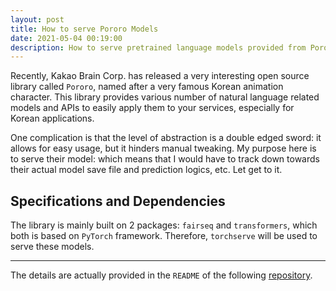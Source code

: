 ```yaml
---
layout: post
title: How to serve Pororo Models
date: 2021-05-04 00:19:00
description: How to serve pretrained language models provided from Pororo library by Kakao Brain Corp. with torchserve.
---
```


Recently, Kakao Brain Corp. has released a very interesting open source library
called `Pororo`, named after a very famous Korean animation character. This
library provides various number of natural language related models and APIs to
easily apply them to your services, especially for Korean applications.

One complication is that the level of abstraction is a double edged sword:
it allows for easy usage, but it hinders manual tweaking. My purpose here is to
serve their model: which means that I would have to track down towards their
actual model save file and prediction logics, etc. Let get to it.

## Specifications and Dependencies

The library is mainly built on 2 packages: `fairseq` and `transformers`, which
both is based on `PyTorch` framework. Therefore, `torchserve` will be used to
serve these models.

***

The details are actually provided in the `README` of the following
[repository](https://www.github.com/syncdoth/mrc_serve).